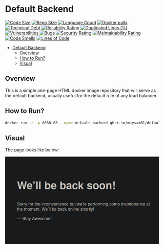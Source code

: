# Default Backend

[![Code Size](https://img.shields.io/github/languages/code-size/meysam81/default-backend)](https://github.com/meysam81/default-backend)
[![Repo Size](https://img.shields.io/github/repo-size/meysam81/default-backend)](https://github.com/meysam81/default-backend)
[![Language Count](https://img.shields.io/github/languages/count/meysam81/default-backend)](https://github.com/meysam81/default-backend)
[![Docker pulls](https://img.shields.io/docker/pulls/meysam81/default-backend)](https://hub.docker.com/r/meysam81/default-backend)
[![Technical Debt](https://sonarcloud.io/api/project_badges/measure?project=meysam81_default-backend&metric=sqale_index)](https://sonarcloud.io/summary/new_code?id=meysam81_default-backend)
[![Reliability Rating](https://sonarcloud.io/api/project_badges/measure?project=meysam81_default-backend&metric=reliability_rating)](https://sonarcloud.io/summary/new_code?id=meysam81_default-backend)
[![Duplicated Lines (%)](https://sonarcloud.io/api/project_badges/measure?project=meysam81_default-backend&metric=duplicated_lines_density)](https://sonarcloud.io/summary/new_code?id=meysam81_default-backend)
[![Vulnerabilities](https://sonarcloud.io/api/project_badges/measure?project=meysam81_default-backend&metric=vulnerabilities)](https://sonarcloud.io/summary/new_code?id=meysam81_default-backend)
[![Bugs](https://sonarcloud.io/api/project_badges/measure?project=meysam81_default-backend&metric=bugs)](https://sonarcloud.io/summary/new_code?id=meysam81_default-backend)
[![Security Rating](https://sonarcloud.io/api/project_badges/measure?project=meysam81_default-backend&metric=security_rating)](https://sonarcloud.io/summary/new_code?id=meysam81_default-backend)
[![Maintainability Rating](https://sonarcloud.io/api/project_badges/measure?project=meysam81_default-backend&metric=sqale_rating)](https://sonarcloud.io/summary/new_code?id=meysam81_default-backend)
[![Code Smells](https://sonarcloud.io/api/project_badges/measure?project=meysam81_default-backend&metric=code_smells)](https://sonarcloud.io/summary/new_code?id=meysam81_default-backend)
[![Lines of Code](https://sonarcloud.io/api/project_badges/measure?project=meysam81_default-backend&metric=ncloc)](https://sonarcloud.io/summary/new_code?id=meysam81_default-backend)

<!-- START doctoc generated TOC please keep comment here to allow auto update -->
<!-- DON'T EDIT THIS SECTION, INSTEAD RE-RUN doctoc TO UPDATE -->

- [Default Backend](#default-backend)
  - [Overview](#overview)
  - [How to Run?](#how-to-run)
  - [Visual](#visual)

<!-- END doctoc generated TOC please keep comment here to allow auto update -->

## Overview

This is a simple one-page HTML docker image repository that will serve as the
default backend, usually useful for the default rule of any load balancer.

## How to Run?

```bash
docker run -d -p 8080:80 --name default-backend ghcr.io/meysam81/default-backend
```

## Visual

The page looks like below:

![Index Page!](./docs/static/index.png)
